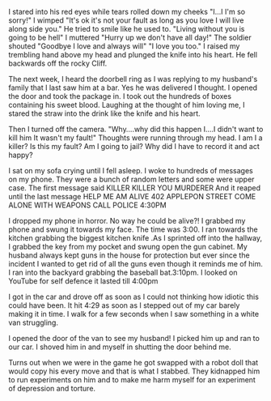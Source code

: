 I stared into his red eyes while tears rolled down my cheeks
"I…I I'm so sorry!" I wimped
"It's ok it's not your fault as long as you love I will live along side you."
He tried to smile like he used to.
"Living without you is going to be hell" I muttered
"Hurry up we don't have all day!" The soldier shouted
"Goodbye I love and always will"
"I love you too." 
I raised my trembling hand above my head and plunged the knife into his heart.
He fell backwards off the rocky Cliff.

 The next week, I heard the doorbell ring as I was replying to my husband's family that I last saw him at a bar.
Yes he was delivered I thought.
I opened the door and took the package in.
I took out the hundreds of boxes containing his sweet blood.
Laughing at the thought of him loving me, I stared the straw into the drink like the knife and his heart.

Then I turned off the camera.
"Why….why did this happen I….I didn't want to kill him It wasn't my fault!"
Thoughts were running through my head.
I am I a killer?
Is this my fault?
Am I going to jail?
Why did I have to record it and act happy?


I sat on my sofa crying until I fell asleep.
I woke to hundreds of messages on my phone.
They were a bunch of random letters and some were upper case.
The first message said
KILLER KILLER YOU MURDERER
And it reaped until the last message
HELP ME AM ALIVE 402 APPLEPON STREET COME ALONE WITH WEAPONS CALL POLICE 4:30PM


I dropped my phone in horror. No way he could be alive?!
I grabbed my phone and swung it towards my face. The time was 3:00.
I ran towards the kitchen grabbing the biggest kitchen knife .As I sprinted off into the hallway, I grabbed the key from my pocket and swung open the gun cabinet.
My husband always kept guns in the house for protection but ever since the incident I wanted to get rid of all the guns even though it reminds me of him. I ran into the backyard grabbing the baseball bat.3:10pm.
I looked on YouTube for self defence it lasted till 4:00pm


I got in the car and drove off as soon as I could not thinking how idiotic this could have been.
It hit 4:29 as soon as I stepped out of my car barely making it in time. I walk for a few seconds when I saw something in a white van struggling.

I opened the door of the van to see my husband! I picked him up and ran to our car. I shoved him in and myself in shutting the door behind me.


Turns out when we were in the game he got swapped with a robot doll that would copy his every move and that is what I stabbed. They kidnapped him to run experiments on him and to make me harm myself for an experiment of depression and torture.